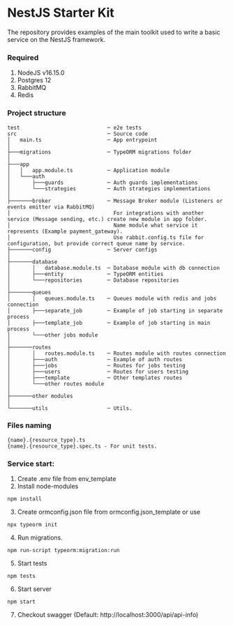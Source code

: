 # NestJS Starter Kit

The repository provides examples of the main toolkit used to write a basic service on the NestJS framework.

### Required

1. NodeJS v16.15.0
2. Postgres 12
3. RabbitMQ
4. Redis

### Project structure

```
test                            ─ e2e tests
src                             ─ Source code
│   main.ts                     ─ App entrypoint
│
├───migrations                  ─ TypeORM migrations folder
│
├───app
│   │   app.module.ts           ─ Application module
│   └───auth
│       ├───guards              ─ Auth guards implementations
│       └───strategies          ─ Auth strategies implementations
│
├───────broker                  ─ Message Broker module (Listeners or events emitter via RabbitMQ)
│                                 For integrations with another service (Message sending, etc.) create new module in app folder.
│                                 Name module what service it represents (Example payment_gateway).
│                                 Use rabbit.config.ts file for configuration, but provide correct queue name by service.
├───────config                  ─ Server configs
│
├───────database
│       │   database.module.ts  ─ Database module with db connection
│       ├───entity              ─ TypeORM entities
│       └───repositories        ─ Database repositories
│
├───────queues
│       │   queues.module.ts    ─ Queues module with redis and jobs connection
│       ├───separate_job        ─ Example of job starting in separate process
│       ├───template_job        ─ Example of job starting in main process
│       └───other jobs module
│
├───────routes
│       │   routes.module.ts    ─ Routes module with routes connection
│       ├───auth                ─ Example of auth routes
│       ├───jobs                ─ Routes for jobs testing
│       ├───users               ─ Routes for users testing
│       ├───template            ─ Other templates routes
│       └───other routes module
│
├───────other modules
│
└───────utils                   ─ Utils.
```

### Files naming

```
{name}.{resource_type}.ts
{name}.{resource_type}.spec.ts - For unit tests.
```

### Service start:

1. Create .env file from env_template
2. Install node-modules
```
npm install
```
3. Create ormconfig.json file from ormconfig.json_template or use
```
npx typeorm init
```
4. Run migrations.
```
npm run-script typeorm:migration:run
```
5. Start tests
```
npm tests
```
6. Start server
```
npm start
```
7. Checkout swagger (Default: http://localhost:3000/api/api-info)